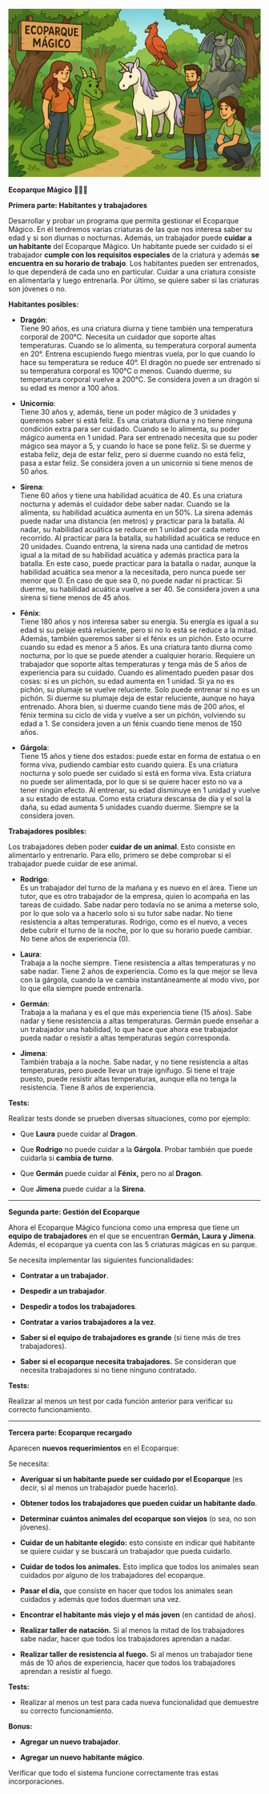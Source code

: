 **![](ecoparque.png)**

**Ecoparque Mágico 🐲🧜🦄**

**Primera parte: Habitantes y trabajadores**

Desarrollar y probar un programa que permita gestionar el Ecoparque Mágico. En él tendremos varias criaturas de las que nos interesa saber su edad y si son diurnas o nocturnas. Además, un trabajador puede **cuidar a un habitante** del Ecoparque Mágico. Un habitante puede ser cuidado si el trabajador **cumple con los requisitos especiales** de la criatura y además **se encuentra en su horario de trabajo**. Los habitantes pueden ser entrenados, lo que dependerá de cada uno en particular. Cuidar a una criatura consiste en alimentarla y luego entrenarla. Por último, se quiere saber si las criaturas son jóvenes o no.

**Habitantes posibles:**

* **Dragón**:  
  Tiene 90 años, es una criatura diurna y tiene también una temperatura corporal de 200°C. Necesita un cuidador que soporte altas temperaturas. Cuando se lo alimenta, su temperatura corporal aumenta en 20°. Entrena escupiendo fuego mientras vuela, por lo que cuando lo hace su temperatura se reduce 40°. El dragón no puede ser entrenado si su temperatura corporal es 100°C o menos. Cuando duerme, su temperatura corporal vuelve a 200°C. Se considera joven a un dragón si su edad es menor a 100 años.

* **Unicornio**:  
  Tiene 30 años y, además, tiene un poder mágico de 3 unidades y queremos saber si está feliz. Es una criatura diurna y no tiene ninguna condición extra para ser cuidado. Cuando se lo alimenta, su poder mágico aumenta en 1 unidad. Para ser entrenado necesita que su poder mágico sea mayor a 5, y cuando lo hace se pone feliz. Si se duerme y estaba feliz, deja de estar feliz, pero si duerme cuando no está feliz, pasa a estar feliz. Se considera joven a un unicornio si tiene menos de 50 años.

* **Sirena**:  
  Tiene 60 años y tiene una habilidad acuática de 40\. Es una criatura nocturna y además el cuidador debe saber nadar. Cuando se la alimenta, su habilidad acuática aumenta en un 50%. La sirena además puede nadar una distancia (en metros) y practicar para la batalla. Al nadar, su habilidad acuática se reduce en 1 unidad por cada metro recorrido. Al practicar para la batalla, su habilidad acuática se reduce en 20 unidades. Cuando entrena, la sirena nada una cantidad de metros igual a la mitad de su habilidad acuática y además practica para la batalla. En este caso, puede practicar para la batalla o nadar, aunque la habilidad acuática sea menor a la necesitada, pero nunca puede ser menor que 0\. En caso de que sea 0, no puede nadar ni practicar. Si duerme, su habilidad acuática vuelve a ser 40\. Se considera joven a una sirena si tiene menos de 45 años.

* **Fénix**:  
  Tiene 180 años y nos interesa saber su energía. Su energía es igual a su edad si su pelaje está reluciente, pero si no lo está se reduce a la mitad. Además, también queremos saber si el fénix es un pichón. Esto ocurre cuando su edad es menor a 5 años. Es una criatura tanto diurna como nocturna, por lo que se puede atender a cualquier horario. Requiere un trabajador que soporte altas temperaturas y tenga más de 5 años de experiencia para su cuidado. Cuando es alimentado pueden pasar dos cosas: si es un pichón, su edad aumenta en 1 unidad. Si ya no es pichón, su plumaje se vuelve reluciente. Solo puede entrenar si no es un pichón. Si duerme su plumaje deja de estar reluciente, aunque no haya entrenado. Ahora bien, si duerme cuando tiene más de 200 años, el fénix termina su ciclo de vida y vuelve a ser un pichón, volviendo su edad a 1\. Se considera joven a un fénix cuando tiene menos de 150 años.

* **Gárgola**:  
  Tiene 15 años y tiene dos estados: puede estar en forma de estatua o en forma viva, pudiendo cambiar esto cuando quiera. Es una criatura nocturna y solo puede ser cuidado si está en forma viva. Esta criatura no puede ser alimentada, por lo que si se quiere hacer esto no va a tener ningún efecto. Al entrenar, su edad disminuye en 1 unidad y vuelve a su estado de estatua. Como esta criatura descansa de día y el sol la daña, su edad aumenta 5 unidades cuando duerme. Siempre se la considera joven.

**Trabajadores posibles:**

Los trabajadores deben poder **cuidar de un animal**. Esto consiste en alimentarlo y entrenarlo. Para ello, primero se debe comprobar si el trabajador puede cuidar de ese animal.

* **Rodrigo**:  
  Es un trabajador del turno de la mañana y es nuevo en el área. Tiene un tutor, que es otro trabajador de la empresa, quien lo acompaña en las tareas de cuidado. Sabe nadar pero todavía no se anima a meterse solo, por lo que solo va a hacerlo solo si su tutor sabe nadar. No tiene resistencia a altas temperaturas. Rodrigo, como es el nuevo, a veces debe cubrir el turno de la noche, por lo que su horario puede cambiar. No tiene años de experiencia (0).

* **Laura**:  
  Trabaja a la noche siempre. Tiene resistencia a altas temperaturas y no sabe nadar. Tiene 2 años de experiencia. Como es la que mejor se lleva con la gárgola, cuando la ve cambia instantáneamente al modo vivo, por lo que ella siempre puede entrenarla.

* **Germán**:  
  Trabaja a la mañana y es el que más experiencia tiene (15 años). Sabe nadar y tiene resistencia a altas temperaturas. Germán puede enseñar a un trabajador una habilidad, lo que hace que ahora ese trabajador pueda nadar o resistir a altas temperaturas según corresponda.

* **Jimena**:   
  También trabaja a la noche. Sabe nadar, y no tiene resistencia a altas temperaturas, pero puede llevar un traje ignífugo. Si tiene el traje puesto, puede resistir altas temperaturas, aunque ella no tenga la resistencia. Tiene 8 años de experiencia. 

**Tests:**

Realizar tests donde se prueben diversas situaciones, como por ejemplo:

* Que **Laura** puede cuidar al **Dragon**.

* Que **Rodrigo** no puede cuidar a la **Gárgola**. Probar también que puede cuidarla si **cambia de turno**.

* Que **Germán** puede cuidar al **Fénix,** pero no al **Dragon**.

* Que **Jimena** puede cuidar a la **Sirena**.

---

**Segunda parte: Gestión del Ecoparque**

Ahora el Ecoparque Mágico funciona como una empresa que tiene un **equipo de trabajadores** en el que se encuentran **Germán, Laura y Jimena**. Además, el ecoparque ya cuenta con las 5 criaturas mágicas en su parque.

Se necesita implementar las siguientes funcionalidades:

* **Contratar a un trabajador**.

* **Despedir a un trabajador**.

* **Despedir a todos los trabajadores**.

* **Contratar a varios trabajadores a la vez**.

* **Saber si el equipo de trabajadores es grande** (si tiene más de tres trabajadores).

* **Saber si el ecoparque necesita trabajadores.** Se consideran que necesita trabajadores si no tiene ninguno contratado.

**Tests:**

Realizar al menos un test por cada función anterior para verificar su correcto funcionamiento.

---

**Tercera parte: Ecoparque recargado**

Aparecen **nuevos requerimientos** en el Ecoparque:

Se necesita:

* **Averiguar si un habitante puede ser cuidado por el Ecoparque** (es decir, si al menos un trabajador puede hacerlo).

* **Obtener todos los trabajadores que pueden cuidar un habitante dado**.

* **Determinar cuántos animales del ecoparque son viejos** (o sea, no son jóvenes).

* **Cuidar de un habitante elegido:** esto consiste en indicar qué habitante se quiere cuidar y se buscará un trabajador que pueda cuidarlo. 

* **Cuidar de todos los animales.** Esto implica que todos los animales sean cuidados por alguno de los trabajadores del ecoparque.

* **Pasar el día,** que consiste en hacer que todos los animales sean cuidados y además que todos duerman una vez. 

* **Encontrar el habitante más viejo y el más joven** (en cantidad de años).

* **Realizar taller de natación.** Si al menos la mitad de los trabajadores sabe nadar, hacer que todos los trabajadores aprendan a nadar.

* **Realizar taller de resistencia al fuego.** Si al menos un trabajador tiene más de 10 años de experiencia, hacer que todos los trabajadores aprendan a resistir al fuego.

**Tests:**

* Realizar al menos un test para cada nueva funcionalidad que demuestre su correcto funcionamiento.

**Bonus:**

* **Agregar un nuevo trabajador**.

* **Agregar un nuevo habitante mágico**.

Verificar que todo el sistema funcione correctamente tras estas incorporaciones.